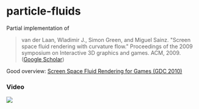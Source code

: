 # particle-fluids
Partial implementation of 

> van der Laan, Wladimir J., Simon Green, and Miguel Sainz. "Screen space fluid rendering with curvature flow." Proceedings of the 2009 symposium on Interactive 3D graphics and games. ACM, 2009.
([Google Scholar](https://scholar.google.de/scholar?hl=de&q=Screen+Space+Fluid+Rendering+with+Curvature+Flow))

Good overview: [Screen Space Fluid
Rendering for Games (GDC 2010)](http://developer.download.nvidia.com/presentations/2010/gdc/Direct3D_Effects.pdf)

### Video
<a href="http://www.youtube.com/watch?feature=player_embedded&v=6fRd4qMZs7s
" target="_blank"><img src="http://img.youtube.com/vi/6fRd4qMZs7s/hqdefault.jpg" /></a>
